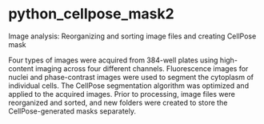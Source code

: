 # python_cellpose_mask2
Image analysis: Reorganizing and sorting image files and creating CellPose mask

Four types of images were acquired from 384-well plates using high-content imaging across four different channels.
Fluorescence images for nuclei and phase-contrast images were used to segment the cytoplasm of individual cells.
The CellPose segmentation algorithm was optimized and applied to the acquired images.
Prior to processing, image files were reorganized and sorted, and new folders were created to store the CellPose-generated masks separately.
